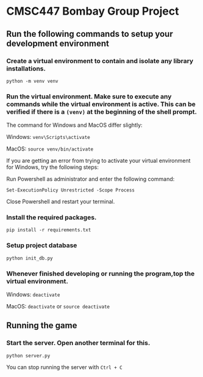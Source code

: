 # CMSC447 Bombay Group Project
## Run the following commands to setup your development environment

### Create a virtual environment to contain and isolate any library installations.

`python -m venv venv`

### Run the virtual environment. Make sure to execute any commands while the virtual environment is active. This can be verified if there is a `(venv)` at the beginning of the shell prompt.

The command for Windows and MacOS differ slightly:

Windows: `venv\Scripts\activate`

MacOS: `source venv/bin/activate`

If you are getting an error from trying to activate your virtual environment for Windows, try the following steps:

Run Powershell as administrator and enter the following command:

`Set-ExecutionPolicy Unrestricted -Scope Process`

Close Powershell and restart your terminal.

### Install the required packages.

`pip install -r requirements.txt`

### Setup project database

`python init_db.py`

### Whenever finished developing or running the program,top the virtual environment.

Windows: `deactivate`

MacOS: `deactivate` or `source deactivate`

## Running the game

### Start the server. Open another terminal for this.

`python server.py`

You can stop running the server with `Ctrl + C`